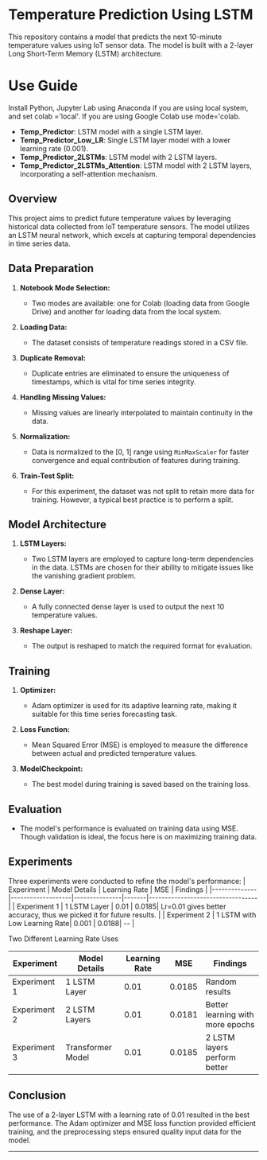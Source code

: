 
# Temperature Prediction Using LSTM

This repository contains a model that predicts the next 10-minute temperature values using IoT sensor data. The model is built with a 2-layer Long Short-Term Memory (LSTM) architecture.

# Use Guide
Install Python, Jupyter Lab using Anaconda if you are using local system, and set colab ='local'. If you are using Google Colab use mode='colab.
- **Temp_Predictor**: LSTM model with a single LSTM layer.
- **Temp_Predictor_Low_LR**: Single LSTM layer model with a lower learning rate (0.001).
- **Temp_Predictor_2LSTMs**: LSTM model with 2 LSTM layers.
- **Temp_Predictor_2LSTMs_Attention**: LSTM model with 2 LSTM layers, incorporating a self-attention mechanism.

## Overview

This project aims to predict future temperature values by leveraging historical data collected from IoT temperature sensors. The model utilizes an LSTM neural network, which excels at capturing temporal dependencies in time series data.

## Data Preparation

1. **Notebook Mode Selection:**
   - Two modes are available: one for Colab (loading data from Google Drive) and another for loading data from the local system.
   
2. **Loading Data:**
   - The dataset consists of temperature readings stored in a CSV file.

3. **Duplicate Removal:**
   - Duplicate entries are eliminated to ensure the uniqueness of timestamps, which is vital for time series integrity.

4. **Handling Missing Values:**
   - Missing values are linearly interpolated to maintain continuity in the data.

5. **Normalization:**
   - Data is normalized to the [0, 1] range using `MinMaxScaler` for faster convergence and equal contribution of features during training.

6. **Train-Test Split:**
   - For this experiment, the dataset was not split to retain more data for training. However, a typical best practice is to perform a split.

## Model Architecture

1. **LSTM Layers:**
   - Two LSTM layers are employed to capture long-term dependencies in the data. LSTMs are chosen for their ability to mitigate issues like the vanishing gradient problem.

2. **Dense Layer:**
   - A fully connected dense layer is used to output the next 10 temperature values.

3. **Reshape Layer:**
   - The output is reshaped to match the required format for evaluation.

## Training

1. **Optimizer:**
   - Adam optimizer is used for its adaptive learning rate, making it suitable for this time series forecasting task.

2. **Loss Function:**
   - Mean Squared Error (MSE) is employed to measure the difference between actual and predicted temperature values.

3. **ModelCheckpoint:**
   - The best model during training is saved based on the training loss. 

## Evaluation

- The model's performance is evaluated on training data using MSE. Though validation is ideal, the focus here is on maximizing training data.

## Experiments

Three experiments were conducted to refine the model's performance:
| Experiment   | Model Details     | Learning Rate | MSE   | Findings                         |
|--------------|-------------------|---------------|-------|----------------------------------|
| Experiment 1 | 1 LSTM Layer       | 0.01          | 0.0185| Lr=0.01 gives better accuracy, thus we picked it for future results.                    |
| Experiment 2 | 1 LSTM with Low Learning Rate| 0.001          | 0.0188| -- |

Two Different Learning Rate Uses

| Experiment   | Model Details     | Learning Rate | MSE   | Findings                         |
|--------------|-------------------|---------------|-------|----------------------------------|
| Experiment 1 | 1 LSTM Layer       | 0.01          | 0.0185| Random results                   |
| Experiment 2 | 2 LSTM Layers      | 0.01          | 0.0181| Better learning with more epochs |
| Experiment 3 | Transformer Model  | 0.01          | 0.0185| 2 LSTM layers perform better     |

## Conclusion

The use of a 2-layer LSTM with a learning rate of 0.01 resulted in the best performance. The Adam optimizer and MSE loss function provided efficient training, and the preprocessing steps ensured quality input data for the model.

--- 
